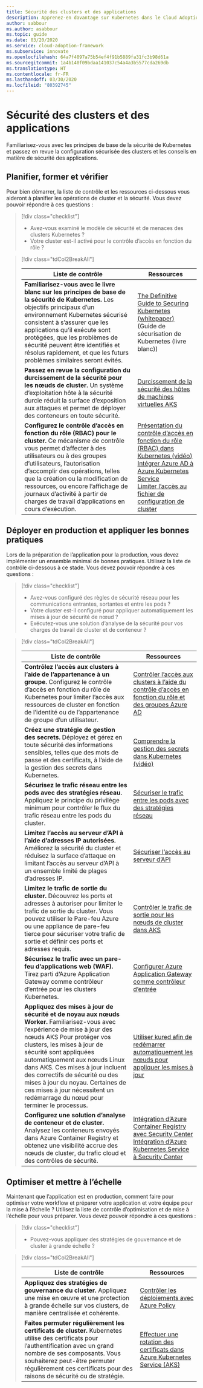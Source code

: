 ```yaml
---
title: Sécurité des clusters et des applications
description: Apprenez-en davantage sur Kubernetes dans le Cloud Adoption Framework pour la sécurité des clusters et des applications.
author: sabbour
ms.author: asabbour
ms.topic: guide
ms.date: 03/20/2020
ms.service: cloud-adoption-framework
ms.subservice: innovate
ms.openlocfilehash: 64a7f4097a75b54ef4f91b5889fa31fc3b98d61a
ms.sourcegitcommit: 1a4b140f09bdaa141037c54a4a3b5577cda269db
ms.translationtype: HT
ms.contentlocale: fr-FR
ms.lasthandoff: 03/30/2020
ms.locfileid: "80392745"
---
```

<!-- cSpell:ignore asabbour sabbour kured -->

# <a name="cluster-and-application-security"></a>Sécurité des clusters et des applications

Familiarisez-vous avec les principes de base de la sécurité de Kubernetes et passez en revue la configuration sécurisée des clusters et les conseils en matière de sécurité des applications.

## <a name="plan-train-and-proof"></a>Planifier, former et vérifier

Pour bien démarrer, la liste de contrôle et les ressources ci-dessous vous aideront à planifier les opérations de cluster et la sécurité. Vous devez pouvoir répondre à ces questions :

> [!div class="checklist"]
>
> - Avez-vous examiné le modèle de sécurité et de menaces des clusters Kubernetes ?
> - Votre cluster est-il activé pour le contrôle d’accès en fonction du rôle ?

<!-- markdownlint-disable MD033 -->

> [!div class="tdCol2BreakAll"]
>
> | Liste de contrôle  | Ressources |
> |------------------------------------------------------------------|-----------------------------------------------------------------|
> | **Familiarisez-vous avec le livre blanc sur les principes de base de la sécurité de Kubernetes.** Les objectifs principaux d’un environnement Kubernetes sécurisé consistent à s’assurer que les applications qu’il exécute sont protégées, que les problèmes de sécurité peuvent être identifiés et résolus rapidement, et que les futurs problèmes similaires seront évités. | [The Definitive Guide to Securing Kubernetes (whitepaper)](https://clouddamcdnprodep.azureedge.net/gdc/gdc8LXmoZ/original) (Guide de sécurisation de Kubernetes (livre blanc))     |
> | **Passez en revue la configuration du durcissement de la sécurité pour les nœuds de cluster.** Un système d’exploitation hôte à la sécurité durcie réduit la surface d’exposition aux attaques et permet de déployer des conteneurs en toute sécurité. | [Durcissement de la sécurité des hôtes de machines virtuelles AKS](https://docs.microsoft.com/azure/aks/security-hardened-vm-host-image)     |
> | **Configurez le contrôle d’accès en fonction du rôle (RBAC) pour le cluster.** Ce mécanisme de contrôle vous permet d’affecter à des utilisateurs ou à des groupes d’utilisateurs, l’autorisation d’accomplir des opérations, telles que la création ou la modification de ressources, ou encore l’affichage de journaux d’activité à partir de charges de travail d’applications en cours d’exécution. | [Présentation du contrôle d’accès en fonction du rôle (RBAC) dans Kubernetes (vidéo)](https://www.youtube.com/watch?v=G3R24JSlGjY&list=PLLasX02E8BPCrIhFrc_ZiINhbRkYMKdPT&index=12) <br/> [Intégrer Azure AD à Azure Kubernetes Service](https://docs.microsoft.com/azure/aks/azure-ad-integration) <br/> [Limiter l’accès au fichier de configuration de cluster](https://docs.microsoft.com/azure/aks/control-kubeconfig-access)   |

## <a name="deploy-to-production-and-apply-best-practices"></a>Déployer en production et appliquer les bonnes pratiques

Lors de la préparation de l’application pour la production, vous devez implémenter un ensemble minimal de bonnes pratiques. Utilisez la liste de contrôle ci-dessous à ce stade. Vous devez pouvoir répondre à ces questions :

> [!div class="checklist"]
>
> - Avez-vous configuré des règles de sécurité réseau pour les communications entrantes, sortantes et entre les pods ?
> - Votre cluster est-il configuré pour appliquer automatiquement les mises à jour de sécurité de nœud ?
> - Exécutez-vous une solution d’analyse de la sécurité pour vos charges de travail de cluster et de conteneur ?

<!-- markdownlint-disable MD033 -->

> [!div class="tdCol2BreakAll"]
>
> | Liste de contrôle  | Ressources |
> |------------------------------------------------------------------|-----------------------------------------------------------------|
> | **Contrôlez l’accès aux clusters à l’aide de l’appartenance à un groupe.** Configurez le contrôle d’accès en fonction du rôle de Kubernetes pour limiter l’accès aux ressources de cluster en fonction de l’identité ou de l’appartenance de groupe d’un utilisateur. | [Contrôler l’accès aux clusters à l’aide du contrôle d’accès en fonction du rôle et des groupes Azure AD](https://docs.microsoft.com/azure/aks/azure-ad-rbac)    |
> | **Créez une stratégie de gestion des secrets.** Déployez et gérez en toute sécurité des informations sensibles, telles que des mots de passe et des certificats, à l’aide de la gestion des secrets dans Kubernetes. | [Comprendre la gestion des secrets dans Kubernetes (vidéo)](https://www.youtube.com/watch?v=KmhM33j5WYk&list=PLLasX02E8BPCrIhFrc_ZiINhbRkYMKdPT&index=10) |
> | **Sécurisez le trafic réseau entre les pods avec des stratégies réseau.** Appliquez le principe du privilège minimum pour contrôler le flux du trafic réseau entre les pods du cluster. | [Sécuriser le trafic entre les pods avec des stratégies réseau](https://docs.microsoft.com/azure/aks/use-network-policies) |
> | **Limitez l’accès au serveur d’API à l’aide d’adresses IP autorisées.** Améliorez la sécurité du cluster et réduisez la surface d’attaque en limitant l’accès au serveur d’API à un ensemble limité de plages d’adresses IP. | [Sécuriser l’accès au serveur d’API](https://docs.microsoft.com/azure/aks/api-server-authorized-ip-ranges) |
> | **Limitez le trafic de sortie du cluster.** Découvrez les ports et adresses à autoriser pour limiter le trafic de sortie du cluster. Vous pouvez utiliser le Pare-feu Azure ou une appliance de pare-feu tierce pour sécuriser votre trafic de sortie et définir ces ports et adresses requis. | [Contrôler le trafic de sortie pour les nœuds de cluster dans AKS](https://docs.microsoft.com/azure/aks/limit-egress-traffic) |
> | **Sécurisez le trafic avec un pare-feu d’applications web (WAF).** Tirez parti d’Azure Application Gateway comme contrôleur d’entrée pour les clusters Kubernetes.  | [Configurer Azure Application Gateway comme contrôleur d’entrée](https://docs.microsoft.com/azure/application-gateway/ingress-controller-overview)    |
> | **Appliquez des mises à jour de sécurité et de noyau aux nœuds Worker.** Familiarisez-vous avec l’expérience de mise à jour des nœuds AKS Pour protéger vos clusters, les mises à jour de sécurité sont appliquées automatiquement aux nœuds Linux dans AKS. Ces mises à jour incluent des correctifs de sécurité ou des mises à jour du noyau. Certaines de ces mises à jour nécessitent un redémarrage du nœud pour terminer le processus. | [Utiliser kured afin de redémarrer automatiquement les nœuds pour appliquer les mises à jour](https://docs.microsoft.com/azure/aks/node-updates-kured) |
> | **Configurez une solution d’analyse de conteneur et de cluster.** Analysez les conteneurs envoyés dans Azure Container Registry et obtenez une visibilité accrue des nœuds de cluster, du trafic cloud et des contrôles de sécurité. | [Intégration d’Azure Container Registry avec Security Center](https://docs.microsoft.com/azure/security-center/azure-container-registry-integration) <br/> [Intégration d’Azure Kubernetes Service à Security Center](https://docs.microsoft.com/azure/security-center/azure-kubernetes-service-integration)  |

## <a name="optimize-and-scale"></a>Optimiser et mettre à l’échelle

Maintenant que l’application est en production, comment faire pour optimiser votre workflow et préparer votre application et votre équipe pour la mise à l’échelle ? Utilisez la liste de contrôle d’optimisation et de mise à l’échelle pour vous préparer. Vous devez pouvoir répondre à ces questions :

> [!div class="checklist"]
>
> - Pouvez-vous appliquer des stratégies de gouvernance et de cluster à grande échelle ?

<!-- markdownlint-disable MD033 -->

> [!div class="tdCol2BreakAll"]
>
> | Liste de contrôle  | Ressources |
> |------------------------------------------------------------------|-----------------------------------------------------------------|
> | **Appliquez des stratégies de gouvernance du cluster.** Appliquez une mise en œuvre et une protection à grande échelle sur vos clusters, de manière centralisée et cohérente. | [Contrôler les déploiements avec Azure Policy](https://docs.microsoft.com/azure/governance/policy/concepts/rego-for-aks)    |
> | **Faites permuter régulièrement les certificats de cluster.** Kubernetes utilise des certificats pour l’authentification avec un grand nombre de ses composants. Vous souhaiterez peut-être permuter régulièrement ces certificats pour des raisons de sécurité ou de stratégie. | [Effectuer une rotation des certificats dans Azure Kubernetes Service (AKS)](https://docs.microsoft.com/azure/aks/certificate-rotation)    |
